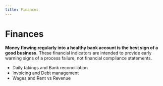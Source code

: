 ```yaml
---
title: Finances
---
```


# Finances

**Money flowing regularly into a healthy bank account is the best sign of a good business.** These financial indicators are intended to provide early warning signs of a process failure, not financial compliance statements.

- Daily takings and Bank reconciliation
- Invoicing and Debt management
- Wages and Rent vs Revenue
